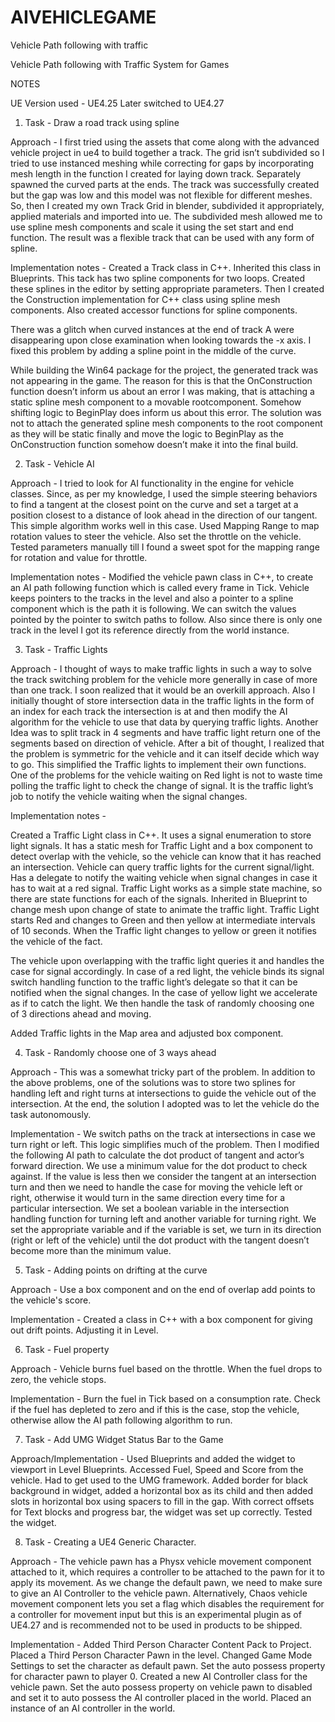 # AIVEHICLEGAME
 Vehicle Path following with traffic

Vehicle Path following with Traffic System for Games


NOTES


UE Version used - UE4.25 Later switched to UE4.27


1. Task - Draw a road track using spline


Approach - I first tried using the assets that come along with the advanced vehicle project in ue4 to build together a track. The grid isn’t subdivided so I tried to use instanced meshing while correcting for gaps by incorporating mesh length in the function I created for laying down track. Separately spawned the curved parts at the ends. The track was successfully created but the gap was low and this model was not flexible for different meshes. So, then I created my own Track Grid in blender, subdivided it appropriately, applied materials and imported into ue. The subdivided mesh allowed me to use spline mesh components and scale it using the set start and end function. The result was a flexible track that can be used with any form of spline.


Implementation notes - Created a Track class in C++. Inherited this class in Blueprints. This tack has two spline components for two loops. Created these splines in the editor by setting appropriate parameters. Then I created the Construction implementation for C++ class using spline mesh components. Also created accessor functions for spline components. 


There was a glitch when curved instances at the end of track A were disappearing upon close examination when looking towards the -x axis. I fixed this problem by adding a spline point in the middle of the curve.


While building the Win64 package for the project, the generated track was not appearing in the game. The reason for this is that the OnConstruction function doesn’t inform us about an error I was making, that is attaching a static spline mesh component to a movable rootcomponent. Somehow shifting logic to BeginPlay does inform us about this error. The solution was not to attach the generated spline mesh components to the root component as they will be static finally and move the logic to BeginPlay as the OnConstruction function somehow doesn’t make it into the final build. 


2. Task - Vehicle AI


Approach - I tried to look for AI functionality in the engine for vehicle classes. Since, as per my knowledge, I used the simple steering behaviors to find a tangent at the closest point on the curve and set a target at a position closest to a distance of look ahead in the direction of our tangent. This simple algorithm works well in this case. Used Mapping Range to map rotation values to steer the vehicle. Also set the throttle on the vehicle. Tested parameters manually till I found a sweet spot for the mapping range for rotation and value for throttle.


Implementation notes -  Modified the vehicle pawn class in C++, to create an AI path following function which is called every frame in Tick. Vehicle keeps pointers to the tracks in the level and also a pointer to a spline component which is the path it is following. We can switch the values pointed by the pointer to switch paths to follow. Also since there is only one track in the level I got its reference directly from the world instance.


3. Task - Traffic Lights


Approach - I thought of ways to make traffic lights in such a way to solve the track switching problem for the vehicle more generally in case of more than one track. I soon realized that it would be an overkill approach. Also I initially thought of store intersection data in the traffic lights in the form of an index for each track the intersection is at and then modify the AI algorithm for the vehicle to use that data by querying traffic lights. Another Idea was to split track in 4 segments and have traffic light return one of the segments based on direction of vehicle. After a bit of thought, I realized that the problem is symmetric for the vehicle and it can itself decide which way to go. This simplified the Traffic lights to implement their own functions. One of the problems for the vehicle waiting on Red light is not to waste time polling the traffic light to check the change of signal. It is the traffic light’s job to notify the vehicle waiting when the signal changes.


Implementation notes - 


Created a Traffic Light class in C++. It uses a signal enumeration to store light signals. It has a static mesh for Traffic Light and a box component to detect overlap with the vehicle, so the vehicle can know that it has reached an intersection. Vehicle can query traffic lights for the current signal/light. Has a delegate to notify the waiting vehicle when signal changes in case it has to wait at a red signal. Traffic Light works as a simple state machine, so there are state functions for each of the signals. Inherited in Blueprint to change mesh upon change of state to animate the traffic light. Traffic Light starts Red and changes to Green and then yellow at intermediate intervals of 10 seconds. When the Traffic light changes to yellow or green it notifies the vehicle of the fact. 


The vehicle upon overlapping with the traffic light queries it and handles the case for signal accordingly. In case of a red light, the vehicle binds its signal switch handling function to the traffic light’s delegate so that it can be notified when the signal changes. In the case of yellow light we accelerate as if to catch the light. We then handle the task of randomly choosing one of 3 directions ahead and moving. 


Added Traffic lights in the Map area and adjusted box component.  


4. Task - Randomly choose one of 3 ways ahead


Approach - This was a somewhat tricky part of the problem. In addition to the above problems, one of the solutions was to store two splines for handling left and right turns at intersections to guide the vehicle out of the intersection. At the end, the solution I adopted was to let the vehicle do the task autonomously. 


Implementation - We switch paths on the track at intersections in case we turn right or left. This logic simplifies much of the problem. Then I modified the following AI path to calculate the dot product of tangent and actor’s forward direction. We use a minimum value for the dot product to check against. If the value is less then we consider the tangent at an intersection turn and then we need to handle the case for moving the vehicle left or right, otherwise it would turn in the same direction every time for a particular intersection. We set a boolean variable in the intersection handling function for turning left and another variable for turning right. We set the appropriate variable and if the variable is set, we turn in its direction (right or left of the vehicle) until the dot product with the tangent doesn’t become more than the minimum value.


5. Task - Adding points on drifting at the curve


Approach - Use a box component and on the end of overlap add points to the vehicle's score.


Implementation - Created a class in C++ with a box component for giving out drift points. Adjusting it in Level.


6. Task - Fuel property


Approach - Vehicle burns fuel based on the throttle. When the fuel drops to zero, the vehicle stops.


Implementation - Burn the fuel in Tick based on a consumption rate. Check if the fuel has depleted to zero and if this is the case, stop the vehicle, otherwise allow the AI path following algorithm to run.


7. Task - Add UMG Widget Status Bar to the Game


Approach/Implementation - Used Blueprints and added the widget to viewport in Level Blueprints. Accessed Fuel, Speed and Score from the vehicle. Had to get used to the UMG framework. Added border for black background in widget, added a horizontal box as its child and then added slots in horizontal box using spacers to fill in the gap. With correct offsets for Text blocks and progress bar, the widget was set up correctly. Tested the widget.


8. Task - Creating a UE4 Generic Character.


Approach - The vehicle pawn has a Physx vehicle movement component attached to it, which requires a controller to be attached to the pawn for it to apply its movement. As we change the default pawn, we need to make sure to give an AI Controller to the vehicle pawn. Alternatively, Chaos vehicle movement component lets you set a flag which disables the requirement for a controller for movement input but this is an experimental plugin as of UE4.27 and is recommended not to be used in products to be shipped.


Implementation - Added Third Person Character Content Pack to Project. Placed a Third Person Character Pawn in the level. Changed Game Mode Settings to set the character as default pawn. Set the auto possess property for character pawn to player 0.  Created a new AI Controller class for the vehicle pawn. Set the auto possess property on vehicle pawn to disabled and set it to auto possess the AI controller placed in the world. Placed an instance of an AI controller in the world.
